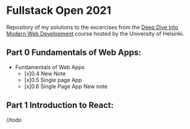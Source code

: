 # Fullstack Open 2021

Repository of my solutions to the excercises from the [Deep Dive Into Modern Web Development](https://fullstackopen.com/en/) course hosted by the University of Helsinki.

## Part 0 Fundamentals of Web Apps:

- Fundamentals of Web Apps
  - [x]0.4 New Note
  - [x]0.5 Single page App
  - [x]0.6 Single Page App New note

## Part 1 Introduction to React:
//todo
<!---
- [x] Intro to React | [courseinfo repo](./part1/courseinfo)
  - [x] 1.1
  - [x] 1.2
- [x] Javascript | [courseinfo repo](./part1/courseinfo)
  - [x] 1.3
  - [x] 1.4
  - [x] 1.5
- [x] Component state, event handlers
  - [x] 1.6 | [unicafe repo](./part1/unicafe)
  - [x] 1.7
  - [x] 1.8
  - [x] 1.9
  - [x] 1.10
  - [x] 1.11
  - [x] 1.12 | [anecdotes repo](./part1/anecdotes)
  - [x] 1.13
  - [x] 1.14
-->
<!--
## Part 2 Communicating with server

//todo

## Part 3 Programming a server with NodeJS and Express

//todo
-->
